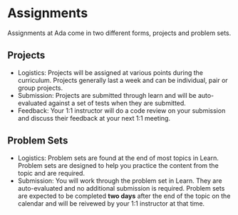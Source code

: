 # Assignments

Assignments at Ada come in two different forms, projects and problem sets.

## Projects

- Logistics: Projects will be assigned at various points during the curriculum.   Projects generally last a week and can be individual, pair or group projects.
- Submission: Projects are submitted through learn and will be auto-evaluated against a set of tests when they are submitted.  
- Feedback: Your 1:1 instructor will do a code review on your submission and discuss their feedback at your next 1:1 meeting.

## Problem Sets

- Logistics: Problem sets are found at the end of most topics in Learn.  Problem sets are designed to help you practice the content from the topic and are required.  
- Submission: You will work through the problem set in Learn.  They are auto-evaluated and no additional submission is required.  Problem sets are expected to be completed **two days** after the end of the topic on the calendar and will be reivewed by your 1:1 instructor at that time.